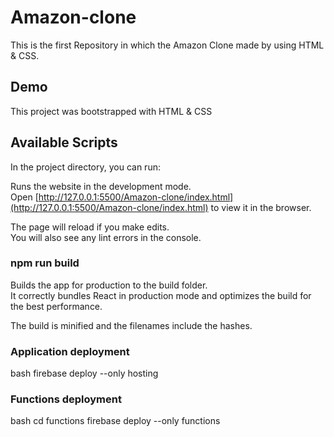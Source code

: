 # Amazon-clone
This is the first Repository in which the Amazon Clone made by using HTML &amp; CSS.

## Demo

This project was bootstrapped with HTML &amp; CSS

## Available Scripts

In the project directory, you can run:

Runs the website in the development mode.<br />
Open [http://127.0.0.1:5500/Amazon-clone/index.html](http://127.0.0.1:5500/Amazon-clone/index.html) to view it in the browser.

The page will reload if you make edits.<br />
You will also see any lint errors in the console.

### npm run build

Builds the app for production to the build folder.<br />
It correctly bundles React in production mode and optimizes the build for the best performance.

The build is minified and the filenames include the hashes.<br>
### Application deployment

bash
firebase deploy --only hosting


### Functions deployment

bash
cd functions
firebase deploy --only functions